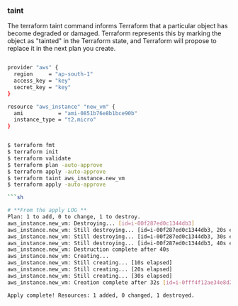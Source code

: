 ### taint

The terraform taint command informs Terraform that a particular object has become degraded or damaged. 
Terraform represents this by marking the object as "tainted" in the Terraform state, and Terraform will propose to replace it in the next plan you create.

```sh 

provider "aws" {
  region     = "ap-south-1"
  access_key = "key"
  secret_key = "key"
}

resource "aws_instance" "new_vm" {
  ami           = "ami-0851b76e8b1bce90b"
  instance_type = "t2.micro"
}


$ terraform fmt 
$ terraform init
$ terraform validate 
$ terraform plan -auto-approve
$ terraform apply -auto-approve
$ terraform taint aws_instance.new_vm
$ terraform apply -auto-approve

```sh

# **From the apply LOG **
Plan: 1 to add, 0 to change, 1 to destroy.
aws_instance.new_vm: Destroying... [id=i-00f287ed0c1344db3]
aws_instance.new_vm: Still destroying... [id=i-00f287ed0c1344db3, 20s elapsed]
aws_instance.new_vm: Still destroying... [id=i-00f287ed0c1344db3, 30s elapsed]
aws_instance.new_vm: Still destroying... [id=i-00f287ed0c1344db3, 40s elapsed]
aws_instance.new_vm: Destruction complete after 40s
aws_instance.new_vm: Creating...
aws_instance.new_vm: Still creating... [10s elapsed]
aws_instance.new_vm: Still creating... [20s elapsed]
aws_instance.new_vm: Still creating... [30s elapsed]
aws_instance.new_vm: Creation complete after 32s [id=i-0fff4f12ae34e8d2d]

Apply complete! Resources: 1 added, 0 changed, 1 destroyed.
